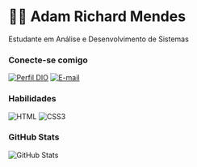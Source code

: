 # 👋🏻 Adam Richard Mendes

Estudante em Análise e Desenvolvimento de Sistemas

### Conecte-se comigo

[![Perfil DIO](https://img.shields.io/badge/-Meu%20Perfil%20na%20DIO-30A3DC?style=for-the-badge)](https://www.dio.me/users/adamrichardom)
[![E-mail](https://img.shields.io/badge/-Email-000?style=for-the-badge&logo=microsoft-outlook&logoColor=E94D5F)](adamricardom@gmail.com)

### Habilidades

![HTML](https://img.shields.io/badge/HTML-000?style=for-the-badge&logo=html5&logoColor=30A3DC)
![CSS3](https://img.shields.io/badge/CSS3-000?style=for-the-badge&logo=css3&logoColor=E94D5F)

### GitHub Stats

![GitHub Stats](https://github-readme-stats.vercel.app/api?username=AdamRic95&theme=transparent&bg_color=000&border_color=30A3DC&show_icons=true&icon_color=30A3DC&title_color=E94D5F&text_color=FFF)
